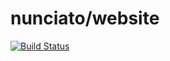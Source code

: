 # nunciato/website

[![Build Status](https://travis-ci.org/nunciato/website.svg?branch=master)](https://travis-ci.org/nunciato/website)
